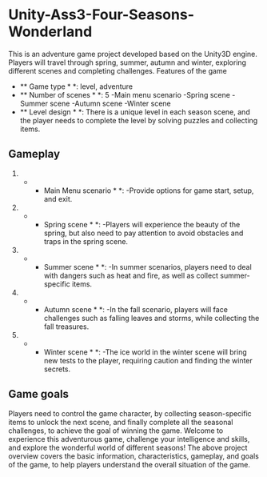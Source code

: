 # Unity-Ass3-Four-Seasons-Wonderland
This is an adventure game project developed based on the Unity3D engine. Players will travel through spring, summer, autumn and winter, exploring different scenes and completing challenges.
Features of the game
- ** Game type * *: level, adventure
- ** Number of scenes * *: 5
-Main menu scenario
-Spring scene
-Summer scene
-Autumn scene
-Winter scene
- ** Level design * *: There is a unique level in each season scene, and the player needs to complete the level by solving puzzles and collecting items.
## Gameplay
1. * * Main Menu scenario * *:
-Provide options for game start, setup, and exit.
2. * * Spring scene * *:
-Players will experience the beauty of the spring, but also need to pay attention to avoid obstacles and traps in the spring scene.
3. * * Summer scene * *:
-In summer scenarios, players need to deal with dangers such as heat and fire, as well as collect summer-specific items.
4. * * Autumn scene * *:
-In the fall scenario, players will face challenges such as falling leaves and storms, while collecting the fall treasures.
5. * * Winter scene * *:
-The ice world in the winter scene will bring new tests to the player, requiring caution and finding the winter secrets.
## Game goals
Players need to control the game character, by collecting season-specific items to unlock the next scene, and finally complete all the seasonal challenges, to achieve the goal of winning the game.
Welcome to experience this adventurous game, challenge your intelligence and skills, and explore the wonderful world of different seasons!
The above project overview covers the basic information, characteristics, gameplay, and goals of the game, to help players understand the overall situation of the game.
